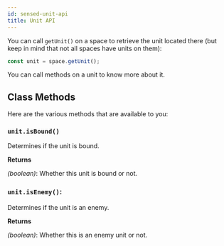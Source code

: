 ```yaml
---
id: sensed-unit-api
title: Unit API
---
```


You can call `getUnit()` on a space to retrieve the unit located there (but keep
in mind that not all spaces have units on them):

```js
const unit = space.getUnit();
```

You can call methods on a unit to know more about it.

## Class Methods

Here are the various methods that are available to you:

### `unit.isBound()`

Determines if the unit is bound.

**Returns**

_(boolean)_: Whether this unit is bound or not.

### `unit.isEnemy()`:

Determines if the unit is an enemy.

**Returns**

_(boolean)_: Whether this is an enemy unit or not.
